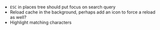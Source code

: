 * `ESC` in places tree should put focus on search query
* Reload cache in the background, perhaps add an icon to force a reload as well?
* Highlight matching characters
